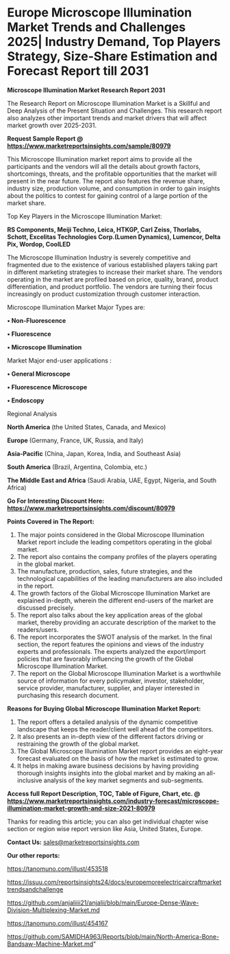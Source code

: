 # Europe Microscope Illumination Market Trends and Challenges 2025| Industry Demand, Top Players Strategy, Size-Share Estimation and Forecast Report till 2031

<strong>Microscope Illumination Market Research Report 2031</strong>

The Research Report on Microscope Illumination Market is a Skillful and Deep Analysis of the Present Situation and Challenges. This research report also analyzes other important trends and market drivers that will affect market growth over 2025-2031.

<strong>Request Sample Report @ <a href=https://www.marketreportsinsights.com/sample/80979>https://www.marketreportsinsights.com/sample/80979</a></strong>

This Microscope Illumination market report aims to provide all the participants and the vendors will all the details about growth factors, shortcomings, threats, and the profitable opportunities that the market will present in the near future. The report also features the revenue share, industry size, production volume, and consumption in order to gain insights about the politics to contest for gaining control of a large portion of the market share.

Top Key Players in the Microscope Illumination Market:

<strong>RS Components, Meiji Techno, Leica, HTKGP, Carl Zeiss, Thorlabs, Schott, Excelitas Technologies Corp.(Lumen Dynamics), Lumencor, Delta Pix, Wordop, CoolLED</strong>

The Microscope Illumination Industry is severely competitive and fragmented due to the existence of various established players taking part in different marketing strategies to increase their market share. The vendors operating in the market are profiled based on price, quality, brand, product differentiation, and product portfolio. The vendors are turning their focus increasingly on product customization through customer interaction.

Microscope Illumination Market Major Types are:

<strong>• Non-Fluorescence

• Fluorescence

• Microscope Illumination</strong>

Market Major end-user applications :

<strong>• General Microscope

• Fluorescence Microscope

• Endoscopy</strong>

Regional Analysis

</u><strong><b>North America</b></strong> (the United States, Canada, and Mexico)

<strong><b>Europe </b></strong>(Germany, France, UK, Russia, and Italy)

<strong><b>Asia-Pacific</b></strong> (China, Japan, Korea, India, and Southeast Asia)

<strong><b>South America</b></strong> (Brazil, Argentina, Colombia, etc.)

<strong><b>The Middle East and Africa</b></strong> (Saudi Arabia, UAE, Egypt, Nigeria, and South Africa)

<strong>Go For Interesting Discount Here: <a href=https://www.marketreportsinsights.com/discount/80979>https://www.marketreportsinsights.com/discount/80979</a></strong>

<strong>Points Covered in The Report:</strong>
<ol>
  <li>The major points considered in the Global Microscope Illumination Market report include the leading competitors operating in the global market.</li>
  <li>The report also contains the company profiles of the players operating in the global market.</li>
  <li>The manufacture, production, sales, future strategies, and the technological capabilities of the leading manufacturers are also included in the report.</li>
  <li>The growth factors of the Global Microscope Illumination Market are explained in-depth, wherein the different end-users of the market are discussed precisely.</li>
  <li>The report also talks about the key application areas of the global market, thereby providing an accurate description of the market to the readers/users.</li>
  <li>The report incorporates the SWOT analysis of the market. In the final section, the report features the opinions and views of the industry experts and professionals. The experts analyzed the export/import policies that are favorably influencing the growth of the Global Microscope Illumination Market.</li>
  <li>The report on the Global Microscope Illumination Market is a worthwhile source of information for every policymaker, investor, stakeholder, service provider, manufacturer, supplier, and player interested in purchasing this research document.</li>
</ol>
<strong>Reasons for Buying Global Microscope Illumination Market Report:</strong>

<ol>
  <li>The report offers a detailed analysis of the dynamic competitive landscape that keeps the reader/client well ahead of the competitors.</li>
  <li>It also presents an in-depth view of the different factors driving or restraining the growth of the global market.</li>
  <li>The Global Microscope Illumination Market report provides an eight-year forecast evaluated on the basis of how the market is estimated to grow.</li>
  <li>It helps in making aware business decisions by having providing thorough insights insights into the global market and by making an all-inclusive analysis of the key market segments and sub-segments.</li>
</ol>
<strong>Access full Report Description, TOC, Table of Figure, Chart, etc. @ <a href=https://www.marketreportsinsights.com/industry-forecast/microscope-illumination-market-growth-and-size-2021-80979>https://www.marketreportsinsights.com/industry-forecast/microscope-illumination-market-growth-and-size-2021-80979</a></strong>


Thanks for reading this article; you can also get individual chapter wise section or region wise report version like Asia, United States, Europe.

<strong>Contact Us:</strong>
sales@marketreportsinsights.com

<strong>Our other reports:</strong>

<a href=https://tanomuno.com/illust/453518>https://tanomuno.com/illust/453518</a>

<a href=https://issuu.com/reportsinsights24/docs/europemoreelectricaircraftmarkettrendsandchallenge>https://issuu.com/reportsinsights24/docs/europemoreelectricaircraftmarkettrendsandchallenge</a>

<a href=https://github.com/anjaliiii21/anjalii/blob/main/Europe-Dense-Wave-Division-Multiplexing-Market.md>https://github.com/anjaliiii21/anjalii/blob/main/Europe-Dense-Wave-Division-Multiplexing-Market.md</a>

<a href=https://tanomuno.com/illust/454167>https://tanomuno.com/illust/454167</a>

<a href=https://github.com/SAMIDHA963/Reports/blob/main/North-America-Bone-Bandsaw-Machine-Market.md>https://github.com/SAMIDHA963/Reports/blob/main/North-America-Bone-Bandsaw-Machine-Market.md</a>"
